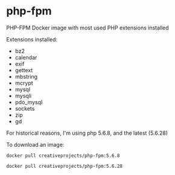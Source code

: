 # php-fpm
PHP-FPM Docker image with most used PHP extensions installed

Extensions installed:
* bz2
* calendar
* exif
* gettext
* mbstring
* mcrypt
* mysql
* mysqli
* pdo_mysql
* sockets
* zip
* gd

For historical reasons, I'm using php 5.6.8, and the latest (5.6.28)

To download an image:

```
docker pull creativeprojects/php-fpm:5.6.8
```

```
docker pull creativeprojects/php-fpm:5.6.28
```

